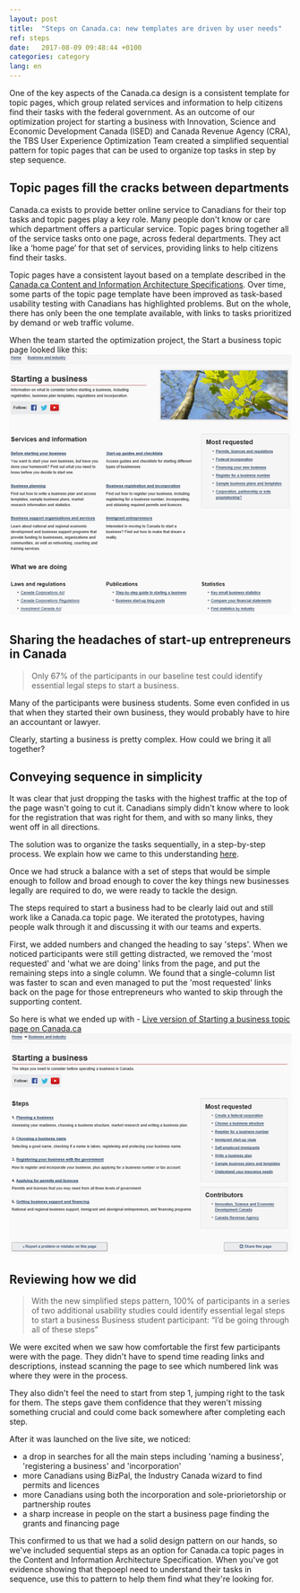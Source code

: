 ```yaml
---
layout: post
title:  "Steps on Canada.ca: new templates are driven by user needs"
ref: steps
date:   2017-08-09 09:48:44 +0100
categories: category
lang: en
---
```

One of the key aspects of the Canada.ca design is a consistent template for topic pages, which group related services and information to help citizens find their tasks with the federal government. As an outcome of our optimization project for starting a business with Innovation, Science and Economic Development Canada (ISED) and Canada Revenue Agency (CRA), the TBS User Experience Optimization Team created a simplified sequential pattern for topic pages that can be used to organize top tasks in step by step sequence.  

## Topic pages fill the cracks between departments 

Canada.ca exists to provide better online service to Canadians for their top tasks and topic pages play a key role. Many people don't know or care which department offers a particular service. Topic pages bring together all of the service tasks onto one page, across federal departments. They act like a ‘home page’ for that set of services, providing links to help citizens find their tasks. 

Topic pages have a consistent layout based on a template described in the [Canada.ca Content and Information Architecture Specifications](https://www.canada.ca/en/treasury-board-secretariat/services/government-communications/canada-content-information-architecture-specification.html). Over time, some parts of the topic page template have been improved as task-based usability testing with Canadians has highlighted problems. But on the whole, there has only been the one template available, with links to tasks prioritized by demand or web traffic volume. 

When the team started the optimization project, the Start a business topic page looked like this: 
![Starting a business page back in October with publications regulations and random ordered topics](/images/Starting_topic_Oct2016_567x522.png "Starting a business topic page in October 2016")

## Sharing the headaches of start-up entrepreneurs in Canada
> Only 67% of the participants in our baseline test could identify essential legal steps to start a business. 

Many of the participants were business students. Some even confided in us that when they started their own business, they would probably have to hire an accountant or lawyer.

Clearly, starting a business is pretty complex. How could we bring it all together?

## Conveying sequence in simplicity
It was clear that just dropping the tasks with the highest traffic at the top of the page wasn't going to cut it. Canadians simply didn't know where to look for the registration that was right for them, and with so many links, they went off in all directions. 

The solution was to organize the tasks sequentially, in a step-by-step process. We explain how we came to this understanding [here](https://canada-ca.github.io).  

Once we had struck a balance with a set of steps that would be simple enough to follow and broad enough to cover the key things new businesses legally are required to do, we were ready to tackle the design.

The steps required to start a business had to be clearly laid out and still work like a Canada.ca topic page. We iterated the prototypes, having people walk through it and discussing it with our teams and experts.

First, we added numbers and changed the heading to say 'steps'. When we noticed participants were still getting distracted, we removed the 'most requested' and 'what we are doing' links from the page, and put the remaining steps into a single column. We found that a single-column list was faster to scan and even managed to put the 'most requested' links back on the page for those entrepreneurs who wanted to skip through the supporting content.

So here is what we ended up with - [Live version of Starting a business topic page on Canada.ca](https://www.canada.ca/en/services/business/start.html)
![Starting a business page now with steps and no photo of leaves at the top](/images/Starting_template_Aug2017_599x467.png  "Starting a business topic page on Canada.ca in simplified Steps template")

## Reviewing how we did
>With the new simplified steps pattern, 100% of participants in a series of two additional usability studies could identify essential legal steps to start a business
>Business student participant: “I’d be going through all of these steps”

We were excited when we saw how comfortable the first few participants were with the page. They didn't have to spend time reading links and descriptions, instead scanning the page to see which numbered link was where they were in the process.

They also didn't feel the need to start from step 1, jumping right to the task for them. The steps gave them confidence that they weren't missing something crucial and could come back somewhere after completing each step.

After it was launched on the live site, we noticed:
- a drop in searches for all the main steps including 'naming a business', 'registering a business' and 'incorporation'
- more Canadians using BizPal, the Industry Canada wizard to find permits and licences
- more Canadians using both the incorporation and sole-priorietorship or partnership routes
- a sharp increase in people on the start a business page finding the grants and financing page

This confirmed to us that we had a solid design pattern on our hands, so we've included sequential steps as an option for Canada.ca topic pages in the Content and Information Architecture Specification. When you've got evidence showing that thepoepl need to understand their tasks in sequence, use this to pattern to help them find what they're looking for. 
